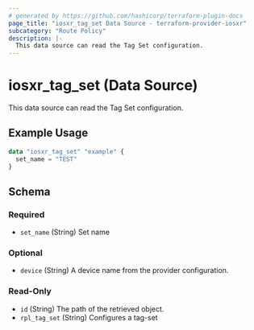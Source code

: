 ```yaml
---
# generated by https://github.com/hashicorp/terraform-plugin-docs
page_title: "iosxr_tag_set Data Source - terraform-provider-iosxr"
subcategory: "Route Policy"
description: |-
  This data source can read the Tag Set configuration.
---
```


# iosxr_tag_set (Data Source)

This data source can read the Tag Set configuration.

## Example Usage

```terraform
data "iosxr_tag_set" "example" {
  set_name = "TEST"
}
```

<!-- schema generated by tfplugindocs -->
## Schema

### Required

- `set_name` (String) Set name

### Optional

- `device` (String) A device name from the provider configuration.

### Read-Only

- `id` (String) The path of the retrieved object.
- `rpl_tag_set` (String) Configures a tag-set
